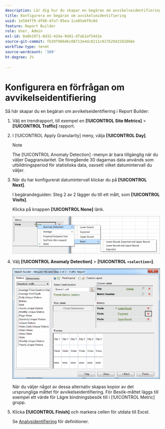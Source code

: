 ```yaml
---
description: Lär dig hur du skapar en begäran om avvikelseidentifiering i Report Builder.
title: Konfigurera en begäran om avvikelseidentifiering
uuid: 1e504ff9-df88-4fa7-95ea-1ca05a6f9c0d
feature: Report Builder
role: User, Admin
exl-id: 0a8b1971-8d32-424a-9d41-d7ab2af54d1e
source-git-commit: fb39f906d6c08713e4dc8211c917b2942502868e
workflow-type: tm+mt
source-wordcount: '169'
ht-degree: 2%

---
```


# Konfigurera en förfrågan om avvikelseidentifiering

Så här skapar du en begäran om avvikelseidentifiering i Report Builder:

1. Välj en trendrapport, till exempel en **[!UICONTROL Site Metrics]** > **[!UICONTROL Traffic]** rapport.
1. I [!UICONTROL Apply Granularity] meny, välja **[!UICONTROL Day]**.

   >[!NOTE]
   >
   >The [!UICONTROL Anomaly Detection] -menyn är bara tillgänglig när du väljer Daggranularitet. De föregående 30 dagarnas data används som utbildningsperiod för statistiska data, oavsett vilket datumintervall du väljer.

1. När du har konfigurerat datumintervall klickar du på **[!UICONTROL Next]**.

   I begärandeguiden: Steg 2 av 2 lägger du till ett mått, som **[!UICONTROL Visits]**.

   Klicka på knappen **[!UICONTROL None]** länk.

   ![Skärmbild som visar avvikelseidentifiering infogar och infogar sedan alternativ för Nedre och övre gräns och förväntade.](assets/anomaly_select.png)

1. Välj **[!UICONTROL Anomaly Detection]** > **[!UICONTROL `<selection>`]**.

   ![Skärmbild som visar Request Wizard Step 2 - Trafikrapport.](assets/anomaly_visit.png)

   När du väljer något av dessa alternativ skapas kopior av det ursprungliga måttet för avvikelseidentifiering. För Besök-måttet läggs till exempel ett värde för Lägre bindningsbesök till i [!UICONTROL Metric] grupp.
1. Klicka **[!UICONTROL Finish]** och markera cellen för utdata till Excel.

   Se [Analysidentifiering](/help/analyze/analysis-workspace/virtual-analyst/c-anomaly-detection/anomaly-detection.md) för definitioner.
